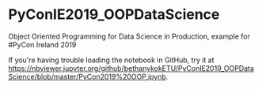 # PyConIE2019_OOPDataScience
Object Oriented Programming for Data Science in Production, example for #PyCon Ireland 2019

If you're having trouble loading the notebook in GitHub, try it at <A HREF="https://nbviewer.jupyter.org/github/bethanykokETU/PyConIE2019_OOPDataScience/blob/master/PyCon2019%20OOP.ipynb">https://nbviewer.jupyter.org/github/bethanykokETU/PyConIE2019_OOPDataScience/blob/master/PyCon2019%20OOP.ipynb</A>.
